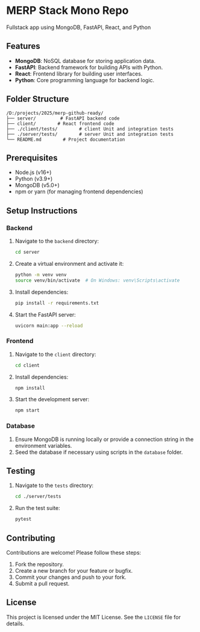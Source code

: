 # MERP Stack Mono Repo

Fullstack app using MongoDB, FastAPI, React, and Python

## Features

- **MongoDB**: NoSQL database for storing application data.
- **FastAPI**: Backend framework for building APIs with Python.
- **React**: Frontend library for building user interfaces.
- **Python**: Core programming language for backend logic.

## Folder Structure

```
/D:/projects/2025/merp-github-ready/
├── server/         # FastAPI backend code
├── client/        # React frontend code
├── ./client/tests/        # client Unit and integration tests
├── ./server/tests/        # server Unit and integration tests
└── README.md        # Project documentation
```

## Prerequisites

- Node.js (v16+)
- Python (v3.9+)
- MongoDB (v5.0+)
- npm or yarn (for managing frontend dependencies)

## Setup Instructions

### Backend

1. Navigate to the `backend` directory:

    ```bash
    cd server
    ```

2. Create a virtual environment and activate it:

    ```bash
    python -m venv venv
    source venv/bin/activate  # On Windows: venv\Scripts\activate
    ```

3. Install dependencies:

    ```bash
    pip install -r requirements.txt
    ```

4. Start the FastAPI server:

    ```bash
    uvicorn main:app --reload
    ```

### Frontend

1. Navigate to the `client` directory:

    ```bash
    cd client
    ```

2. Install dependencies:

    ```bash
    npm install
    ```

3. Start the development server:

    ```bash
    npm start
    ```

### Database

1. Ensure MongoDB is running locally or provide a connection string in the environment variables.
2. Seed the database if necessary using scripts in the `database` folder.

## Testing

1. Navigate to the `tests` directory:

    ```bash
    cd ./server/tests
    ```

2. Run the test suite:

    ```bash
    pytest
    ```

## Contributing

Contributions are welcome! Please follow these steps:

1. Fork the repository.
2. Create a new branch for your feature or bugfix.
3. Commit your changes and push to your fork.
4. Submit a pull request.

## License

This project is licensed under the MIT License. See the `LICENSE` file for details.
